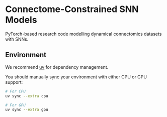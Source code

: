 # Connectome-Constrained SNN Models

PyTorch-based research code modelling dynamical connectomics datasets with SNNs.

## Environment

We recommend [uv](https://docs.astral.sh/uv/) for dependency management.

You should manually sync your environment with either CPU or GPU support:

```bash
# For CPU
uv sync --extra cpu

# For GPU
uv sync --extra gpu
```
